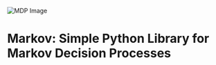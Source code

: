 ![MDP Image](https://cdn-images-1.medium.com/max/1200/1*QuBOz2yQ5Fy6YnZyvSPXzw.png)

# Markov: Simple Python Library for Markov Decision Processes

